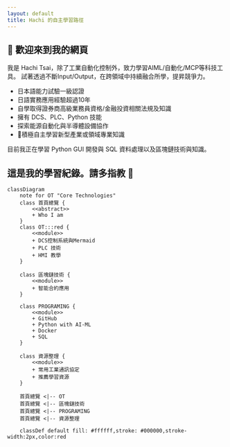 ```yaml
---
layout: default
title: Hachi 的自主學習路徑
---
```


## 👋 歡迎來到我的網頁

我是 Hachi Tsai，除了工業自動化控制外，致力學習AIML/自動化/MCP等科技工具。
試著透過不斷Input/Output，在跨領域中持續融合所學，提昇競爭力。

- 日本語能力試驗一級認證
- 日語實務應用經驗超過10年
- 自學取得證券商高級業務員資格/金融投資相關法規及知識
- 擁有 DCS、PLC、Python 技能
- 探索能源自動化與半導體設備協作
- 🌟積極自主學習新型產業或領域專業知識

目前我正在學習 Python GUI 開發與 SQL 資料處理以及區塊鏈技術與知識。

## 這是我的學習紀錄。請多指教 🙌

```mermaid
classDiagram 
    note for OT "Core Technologies"
    class 首頁總覽 {
        <<abstract>>
        + Who I am 
    }
    class OT:::red {
        <<module>>
        + DCS控制系統與Mermaid
        + PLC 技術
        + HMI 教學
    }

    class 區塊鏈技術 {
        <<module>>
        + 智能合約應用
    }

    class PROGRAMING {
        <<module>>
        + GitHub
        + Python with AI-ML
        + Docker
        + SQL
    }

    class 資源整理 {
        <<module>>
        + 常用工業通訊協定
        + 推薦學習資源
    }

    首頁總覽 <|-- OT
    首頁總覽 <|-- 區塊鏈技術
    首頁總覽 <|-- PROGRAMING
    首頁總覽 <|-- 資源整理

    classDef default fill: #ffffff,stroke: #000000,stroke-width:2px,color:red

```
